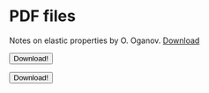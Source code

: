 # PDF files

Notes on elastic properties by O. Oganov. 
<a href="/theory/notes_assets/elasticity-oganov.pdf" download>Download</a>
<form method="get" action="/theory/additional_material_assets/elasticity-oganov.pdf">
   <button type="submit">Download!</button>
</form>
<button type="submit" onclick="window.open('/theory/additional_material_assets/elasticity-oganov.pdf')">Download!</button>
